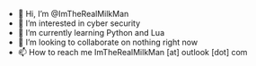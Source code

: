 - 👋 Hi, I’m @ImTheRealMilkMan
- 👀 I’m interested in cyber security
- 🌱 I’m currently learning Python and Lua
- 💞️ I’m looking to collaborate on nothing right now
- 📫 How to reach me ImTheRealMilkMan [at] outlook [dot] com
